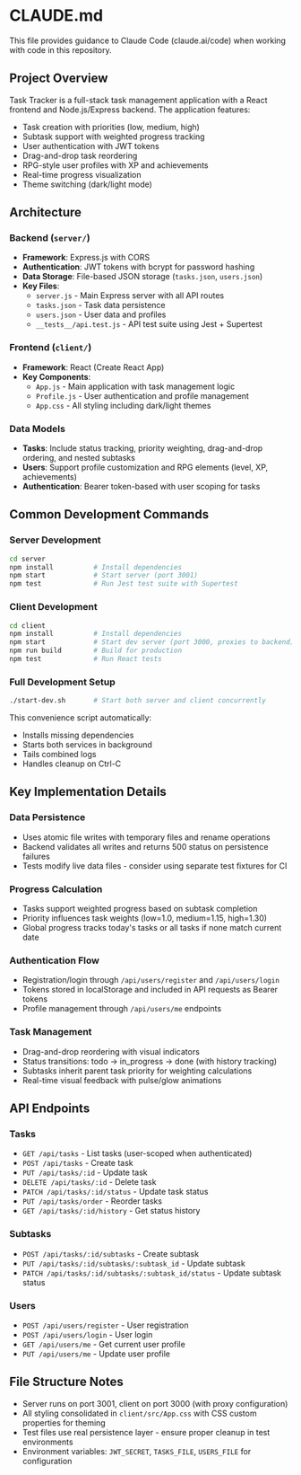 # CLAUDE.md

This file provides guidance to Claude Code (claude.ai/code) when working with code in this repository.

## Project Overview

Task Tracker is a full-stack task management application with a React frontend and Node.js/Express backend. The application features:

- Task creation with priorities (low, medium, high)
- Subtask support with weighted progress tracking
- User authentication with JWT tokens
- Drag-and-drop task reordering
- RPG-style user profiles with XP and achievements
- Real-time progress visualization
- Theme switching (dark/light mode)

## Architecture

### Backend (`server/`)
- **Framework**: Express.js with CORS
- **Authentication**: JWT tokens with bcrypt for password hashing
- **Data Storage**: File-based JSON storage (`tasks.json`, `users.json`)
- **Key Files**:
  - `server.js` - Main Express server with all API routes
  - `tasks.json` - Task data persistence
  - `users.json` - User data and profiles
  - `__tests__/api.test.js` - API test suite using Jest + Supertest

### Frontend (`client/`)
- **Framework**: React (Create React App)
- **Key Components**:
  - `App.js` - Main application with task management logic
  - `Profile.js` - User authentication and profile management
  - `App.css` - All styling including dark/light themes

### Data Models
- **Tasks**: Include status tracking, priority weighting, drag-and-drop ordering, and nested subtasks
- **Users**: Support profile customization and RPG elements (level, XP, achievements)
- **Authentication**: Bearer token-based with user scoping for tasks

## Common Development Commands

### Server Development
```bash
cd server
npm install          # Install dependencies
npm start            # Start server (port 3001)
npm test             # Run Jest test suite with Supertest
```

### Client Development
```bash
cd client
npm install          # Install dependencies
npm start            # Start dev server (port 3000, proxies to backend)
npm run build        # Build for production
npm test             # Run React tests
```

### Full Development Setup
```bash
./start-dev.sh       # Start both server and client concurrently
```
This convenience script automatically:
- Installs missing dependencies
- Starts both services in background
- Tails combined logs
- Handles cleanup on Ctrl-C

## Key Implementation Details

### Data Persistence
- Uses atomic file writes with temporary files and rename operations
- Backend validates all writes and returns 500 status on persistence failures
- Tests modify live data files - consider using separate test fixtures for CI

### Progress Calculation
- Tasks support weighted progress based on subtask completion
- Priority influences task weights (low=1.0, medium=1.15, high=1.30)
- Global progress tracks today's tasks or all tasks if none match current date

### Authentication Flow
- Registration/login through `/api/users/register` and `/api/users/login`
- Tokens stored in localStorage and included in API requests as Bearer tokens
- Profile management through `/api/users/me` endpoints

### Task Management
- Drag-and-drop reordering with visual indicators
- Status transitions: todo → in_progress → done (with history tracking)
- Subtasks inherit parent task priority for weighting calculations
- Real-time visual feedback with pulse/glow animations

## API Endpoints

### Tasks
- `GET /api/tasks` - List tasks (user-scoped when authenticated)
- `POST /api/tasks` - Create task
- `PUT /api/tasks/:id` - Update task
- `DELETE /api/tasks/:id` - Delete task
- `PATCH /api/tasks/:id/status` - Update task status
- `PUT /api/tasks/order` - Reorder tasks
- `GET /api/tasks/:id/history` - Get status history

### Subtasks
- `POST /api/tasks/:id/subtasks` - Create subtask
- `PUT /api/tasks/:id/subtasks/:subtask_id` - Update subtask
- `PATCH /api/tasks/:id/subtasks/:subtask_id/status` - Update subtask status

### Users
- `POST /api/users/register` - User registration
- `POST /api/users/login` - User login
- `GET /api/users/me` - Get current user profile
- `PUT /api/users/me` - Update user profile

## File Structure Notes

- Server runs on port 3001, client on port 3000 (with proxy configuration)
- All styling consolidated in `client/src/App.css` with CSS custom properties for theming
- Test files use real persistence layer - ensure proper cleanup in test environments
- Environment variables: `JWT_SECRET`, `TASKS_FILE`, `USERS_FILE` for configuration